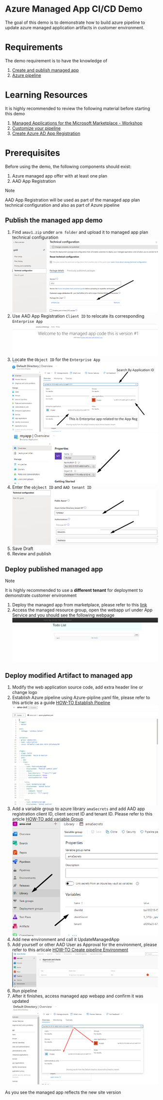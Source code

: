 # Azure Managed App CI/CD Demo
The goal of this demo is to demonstrate how to build azure pipeline to update azure managed application artifacts in customer environment.

# Requirements
The demo requirement is to have the knowledge of 
1. [Create and publish managed app](https://docs.microsoft.com/en-us/azure/marketplace/azure-app-offer-setup)
1. [Azure pipeline](https://docs.microsoft.com/en-us/azure/devops/pipelines/get-started/what-is-azure-pipelines?view=azure-devops)

# Learning Resources
It is highly recommended to review the following material before starting this demo
1. [Managed Applications for the Microsoft Marketplace - Workshop](https://aka.ms/AMAWorkshop)
1. [Customize your pipeline](https://docs.microsoft.com/en-us/azure/devops/pipelines/customize-pipeline?view=azure-devops)
1. [Create Azure AD App Registration](https://docs.microsoft.com/en-us/azure/active-directory/develop/howto-create-service-principal-portal)
# Prerequisites
Before using the demo, the following components should exist:
1. Azure managed app offer with at least one plan
1. AAD App Registration
> [!NOTE]
> AAD App Registration will be used as part of the managed app plan technical configuration and also as part of Azure pipeline 

## Publish the managed app demo
1. Find `amav1.zip` under `arm folder` and upload it to managed app plan technical configuration
![image](./images/image3.png)
1. Use AAD App Registration  `Client ID` to relocate its corresponding `Enterprise App`
![image](./images/image0.png)
1. Locate the `Object ID` for the `Enterprise App`
![image](./images/image1.png)
![image](./images/image2.png)
1. Enter the `objbect ID` and `AAD tenant ID`
![image](./images/image4.png)
1. Save Draft 
1. Review and publish


## Deploy published managed app
> [!NOTE]
> It is highly recommended to use a **different tenant** for deployment to demonstrate customer environment
1. Deploy the managed app from marketplace, please refer to this [link](https://docs.microsoft.com/en-us/marketplace/purchase-azure-app-in-azure-portal#purchase-an-azure-application-using-the-marketplace-experience) 
1. Access the managed resource group, open the webapp url under App Service and you should see the following webpage
![image](./images/image8.png)


## Deploy modified Artifact to managed app
1. Modify the web application source code, add extra header line or change logo
1. Establish Azure pipeline using Azure-pipline.yaml file, please refer to this article as a guide [HOW-TO Establish Pipeline](https://docs.microsoft.com/en-us/azure/devops/pipelines/customize-pipeline?view=azure-devops)
![image](./images/image5.png)
1. Add a variable group to azure library `amaSecrets` and add AAD app registration client ID, client secret ID and tenant ID. Please refer to this article [HOW-TO add variable Group](https://docs.microsoft.com/en-us/azure/devops/pipelines/library/variable-groups?view=azure-devops&tabs=yaml)
![image](./images/image6.png)
1. Add new environment and call it UpdateManagedApp
1. Add yourself or other AAD User as Approval for the environment, please refer to this articale [HOW-TO Create pipeline Environment](https://docs.microsoft.com/en-us/azure/devops/pipelines/process/environments?view=azure-devops) 
![image](./images/image7.png)
1. Run pipeline
1. After it finishes, access managed app webapp and confirm it was updated
![image](./images/image9.png)

As you see the managed app reflects the new site version

